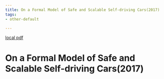 ```yaml
---
title: On a Formal Model of Safe and Scalable Self-driving Cars(2017)
tags:
- other-default

---
```


[local pdf](../../../pdfs/2017-On%20a%20Formal%20Model%20of%20Safe%20and%20Scalable%20Self-driving%20Cars.pdf)

# On a Formal Model of Safe and Scalable Self-driving Cars(2017)
